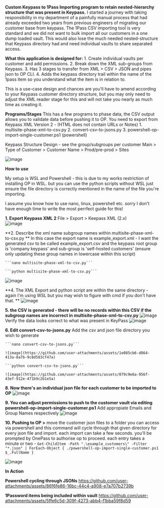 **Custom Keypass to 1Pass Importing program to retain nested-hierarchy structure that was present in Keypass.**
I started a journey with taking responsibility in my department of a painfully manual process that had already exceeded two years from previous engineers of migrating our customer base from keypass. 
The 1Pass CSV importing tool is very standard and we did not want to bulk import all our customers in a one dump loaded vault. This would also lose the much needed nested-structure that Keypass directory had and need individual vaults to share separated access.

**What this application is designed for:**
	1. Create individual vaults per customer and add permissions.
	2. Break down the XML sub-groups from Keypass.
	3. Has 3 stages to transfer from XML > CSV > JSON and pipes json to OP CLI. 
	4. Adds the keypass directory trail within the name of the 1pass item so you understand what the item is in relation to.
 
This is a use-case design and chances are you'll have to amend according to your Keypass customer directory structure, but you may only need to adjust the XML reader stage for this and will not take you nearly as much time as creating it.

**Programs/Stages**
This has a few programs to phase data, the CSV output allows you to validate data before pushing it to OP.  You need to export from Keypass XML Version 2 - (HTML does not contain URLs or Notes)
	1. multisite-phase-xml-to-csv.py
	2. convert-csv-to-jsons.py
	3. powershell-op-import-single-customer.ps1 (powershell)
 
Keypass Structure Design -
see the group/subgroups per customer
Main > Type of Customer > Customer Name > Prod/pre-prod > Sites
 
 ![image](https://github.com/user-attachments/assets/4c2f3f84-1221-49af-82dd-c721dcb50ba9)
 
**How to use**

My setup is WSL and Powershell - this is due to my works restriction of installing OP in WSL. 
but you can use the python scripts without WSL just ensure the file directory is correctly mentioned in the name of the file you're importing.

I assume you know how to use nano, linux, powershell etc. sorry I don't have enough time to write the most perrfect guide for this!

**1. Export Keypass XML 2**
	File > Export > Keepass XML (2.x)  
	![image](https://github.com/user-attachments/assets/07cb603e-83cf-434c-bdf3-0d82eead3992)

**2. Describe the xml name subgroup names within multisite-phase-xml-to-csv.py **
	In this case the export name is example_export.xml -
	I want the generated csv to be called example_export.csv and the keypass root group is 'company keypass' and sub-group is 'self-hosted customers'
	(ensure only updating these group names in lowercase within this script)

	```nano multisite-phase-xml-to-csv.py```

	```python multisite-phase-xml-to-csv.py```

![image](https://github.com/user-attachments/assets/b9ce8831-f740-4fc6-9dd8-e845535fb46b)

**4. The XML Export and python script are within the same directory - again I'm using WSL but you may wish to figure with cmd if you don't have that. **
	![image](https://github.com/user-attachments/assets/0f3425fe-a27f-45f3-82d7-5ec3801b0db2)

**5. the CSV is generated - there will be no records within this CSV if the subgroup names are incorrect in multisite-phase-xml-to-csv.py**
	![image](https://github.com/user-attachments/assets/9b712cd3-1529-4e1f-b7b4-beea902e9e42)
	Verify the data looks correct to what was present in KeyPass
	![image](https://github.com/user-attachments/assets/a91fa0cb-f366-4a1a-871a-e854349d9616)

**6. Edit convert-csv-to-jsons.py**
	Add the csv and json file directory you wish to generate
	
	```nano convert-csv-to-jsons.py```

	![image](https://github.com/user-attachments/assets/1e085cb6-d864-413a-8a7b-9c8d583cf47a)

	```python convert-csv-to-jsons.py```

	![image](https://github.com/user-attachments/assets/079c9e6a-956f-43ef-912e-471b9c2b1e5a)


**8. Now there's an individual json file for each customer to be imported to OP**
   	![image](https://github.com/user-attachments/assets/6d67e5ed-b8d8-4acd-be97-846c897a313b)


**9. You can adjust permissions to push to the customer vault via editing powershell-op-import-single-customer.ps1**
	Add appropiate Emails and Group Names respectively
	![image](https://github.com/user-attachments/assets/61684688-c9ee-4dca-aa81-97b2ec85727e)

**10. Pushing to OP >**
move the customer json files to a folder you can access via powershell and this command will cycle through that given directory for every json file and import.
each import can take a few seconds. you'll be prompted by OnePass to authorise op to proceed. each entry takes a minute or two - 
```Get-ChildItem -Path ".\example_customers\" -Filter "*.json" | ForEach-Object { ./powershell-op-import-single-customer.ps1 $_.FullName }```

![image](https://github.com/user-attachments/assets/96961bcc-e16f-4afd-83c6-a7ed4192ec06)



**In Action**

**Powershell cycling through JSONs**
https://github.com/user-attachments/assets/86f6fe86-16bc-44c4-a908-e7a707b2739b


**1Password items being included within vault**
https://github.com/user-attachments/assets/5ffe6c5d-309f-4273-abb4-f1bba59f8d59





